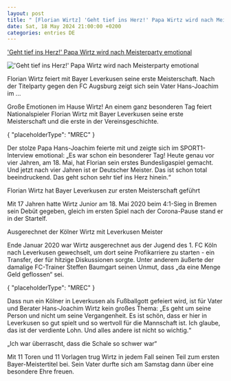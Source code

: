 ```yaml
---
layout: post
title: " [Florian Wirtz] 'Geht tief ins Herz!' Papa Wirtz wird nach Meisterparty emotional"
date: Sat, 18 May 2024 21:00:00 +0200
categories: entries DE
---
```

['Geht tief ins Herz!' Papa Wirtz wird nach Meisterparty emotional](https://www.sport1.de/news/fussball/bundesliga/2024/05/geht-tief-ins-herz-papa-wirtz-wird-nach-meisterparty-emotional)

!['Geht tief ins Herz!' Papa Wirtz wird nach Meisterparty emotional](https://reshape.sport1.de/c/t/22de0bac-11a5-464f-a174-8edfe2cf2926/1200x630)

Florian Wirtz feiert mit Bayer Leverkusen seine erste Meisterschaft. Nach der Titelparty gegen den FC Augsburg zeigt sich sein Vater Hans-Joachim im ...

Große Emotionen im Hause Wirtz! An einem ganz besonderen Tag feiert Nationalspieler Florian Wirtz mit Bayer Leverkusen seine erste Meisterschaft und die erste in der Vereinsgeschichte.

{ "placeholderType": "MREC" }

Der stolze Papa Hans-Joachim feierte mit und zeigte sich im SPORT1-Interview emotional: „Es war schon ein besonderer Tag! Heute genau vor vier Jahren, am 18. Mai, hat Florian sein erstes Bundesligaspiel gemacht. Und jetzt nach vier Jahren ist er Deutscher Meister. Das ist schon total beeindruckend. Das geht schon sehr tief ins Herz hinein.“

Florian Wirtz hat Bayer Leverkusen zur ersten Meisterschaft geführt

Mit 17 Jahren hatte Wirtz Junior am 18. Mai 2020 beim 4:1-Sieg in Bremen sein Debüt gegeben, gleich im ersten Spiel nach der Corona-Pause stand er in der Startelf.

Ausgerechnet der Kölner Wirtz mit Leverkusen Meister

Ende Januar 2020 war Wirtz ausgerechnet aus der Jugend des 1. FC Köln nach Leverkusen gewechselt, um dort seine Profikarriere zu starten - ein Transfer, der für hitzige Diskussionen sorgte. Unter anderem äußerte der damalige FC-Trainer Steffen Baumgart seinen Unmut, dass „da eine Menge Geld geflossen“ sei.

{ "placeholderType": "MREC" }

Dass nun ein Kölner in Leverkusen als Fußballgott gefeiert wird, ist für Vater und Berater Hans-Joachim Wirtz kein großes Thema: „Es geht um seine Person und nicht um seine Vergangenheit. Es ist schön, dass er hier in Leverkusen so gut spielt und so wertvoll für die Mannschaft ist. Ich glaube, das ist der verdiente Lohn. Und alles andere ist nicht so wichtig.“

„Ich war überrascht, dass die Schale so schwer war“

Mit 11 Toren und 11 Vorlagen trug Wirtz in jedem Fall seinen Teil zum ersten Bayer-Meistertitel bei. Sein Vater durfte sich am Samstag dann über eine besondere Ehre freuen.

